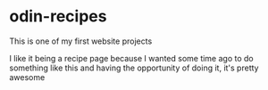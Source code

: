 # odin-recipes

This is one of my first website projects

I like it being a recipe page because I wanted some time ago to do something like this and having the opportunity of doing it, it's pretty awesome


